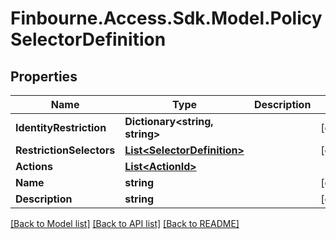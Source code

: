 # Finbourne.Access.Sdk.Model.PolicySelectorDefinition

## Properties

Name | Type | Description | Notes
------------ | ------------- | ------------- | -------------
**IdentityRestriction** | **Dictionary&lt;string, string&gt;** |  | [optional] 
**RestrictionSelectors** | [**List&lt;SelectorDefinition&gt;**](SelectorDefinition.md) |  | [optional] 
**Actions** | [**List&lt;ActionId&gt;**](ActionId.md) |  | 
**Name** | **string** |  | [optional] 
**Description** | **string** |  | [optional] 

[[Back to Model list]](../README.md#documentation-for-models) [[Back to API list]](../README.md#documentation-for-api-endpoints) [[Back to README]](../README.md)

